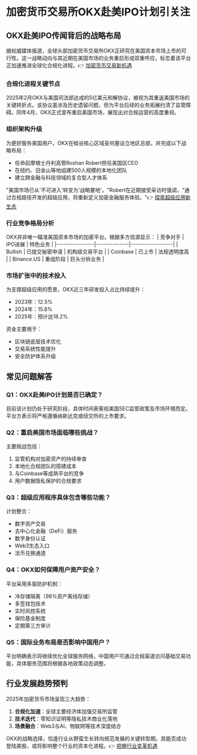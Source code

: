 # 加密货币交易所OKX赴美IPO计划引关注

## OKX赴美IPO传闻背后的战略布局

据权威媒体报道，全球头部加密货币交易所OKX正研究在美国资本市场上市的可行性。这一战略动向与其近期在美国市场的业务重启形成双重呼应，标志着该平台正加速推进全球化合规化进程。👉 [加密货币交易新机遇](https://bit.ly/okx_welcome)

### 合规化进程关键节点
2025年2月OKX与美国司法部达成的5亿美元和解协议，被视为其重返美国市场的关键转折点。该协议虽涉及历史遗留问题，但为平台后续的业务拓展扫清了监管障碍。同年4月，OKX正式宣布重启美国市场，展现出对合规运营的高度重视。

### 组织架构升级
为更好服务美国用户，OKX在硅谷核心区域圣何塞设立地区总部，并完成以下战略布局：
- 任命前摩根士丹利高管Roshan Robert担任美国区CEO
- 在纽约、旧金山等地组建500人规模的本地化团队
- 建立跨金融与科技领域的复合型人才体系

"美国市场已从'不可进入'转变为'战略要地'。"Robert在近期接受采访时强调，"通过合规路径开发的超级应用，将重新定义加密金融服务体验。"👉 [探索超级应用新生态](https://bit.ly/okx_welcome)

### 行业竞争格局分析
OKX并非唯一瞄准美国资本市场的加密平台。根据多方信源显示：
| 竞争对手       | IPO进展       | 特色业务         |
|----------------|--------------|------------------|
| Bullish        | 已提交秘密申请 | 机构级交易平台   |
| Coinbase       | 已上市       | 法规透明度高     |
| Binance.US     | 重组阶段     | 巨头分拆业务     |

### 市场扩张中的技术投入
为支撑超级应用的愿景，OKX近三年研发投入占比持续提升：
- 2023年：12.5%
- 2024年：15.8%
- 2025年：预计达18.2%

资金主要用于：
- 区块链底层技术优化
- 交易系统性能提升
- 安全防护体系升级

## 常见问题解答

### Q1：OKX赴美IPO计划是否已确定？
目前该计划仍处于研究阶段，具体时间表需视美国SEC监管政策及市场环境而定。平台方表示将严格遵循纳斯达克或纽交所的上市要求。

### Q2：重启美国市场面临哪些挑战？
主要挑战包括：
1. 监管机构对加密资产的持续审查
2. 本地化合规团队的搭建成本
3. 与Coinbase等成熟平台的竞争
4. 用户数据隐私保护的合规要求

### Q3：超级应用程序具体包含哪些功能？
计划整合：
- 数字资产交易
- 去中心化金融（DeFi）服务
- 数字身份认证
- Web3生态入口
- 法币兑换通道

### Q4：OKX如何保障用户资产安全？
平台采用多层防护机制：
- 冷存储隔离（98%资产离线存储）
- 多签钱包技术
- 实时风控系统
- 保险基金制度
- 定期第三方审计

### Q5：国际业务布局是否影响中国用户？
平台明确表示将继续优化全球服务网络，中国用户可通过合规渠道访问基础交易功能，具体服务范围将根据各地政策动态调整。

## 行业发展趋势预判

2025年加密货币市场呈现三大趋势：
1. **合规化加速**：全球主要经济体加强交易所监管
2. **技术迭代**：零知识证明等隐私技术商业化落地
3. **场景融合**：Web3与AI、物联网等技术深度结合

OKX的战略选择，恰逢行业从野蛮生长转向规范发展的关键转型期。其能否成功登陆美股，或将影响整个行业的资本化进程。👉 [把握行业变革机遇](https://bit.ly/okx_welcome)